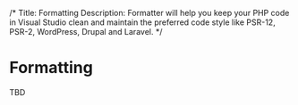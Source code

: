 /*
Title: Formatting
Description: Formatter will help you keep your PHP code in Visual Studio clean and maintain the preferred code style like PSR-12, PSR-2, WordPress, Drupal and Laravel.
*/

# Formatting

TBD